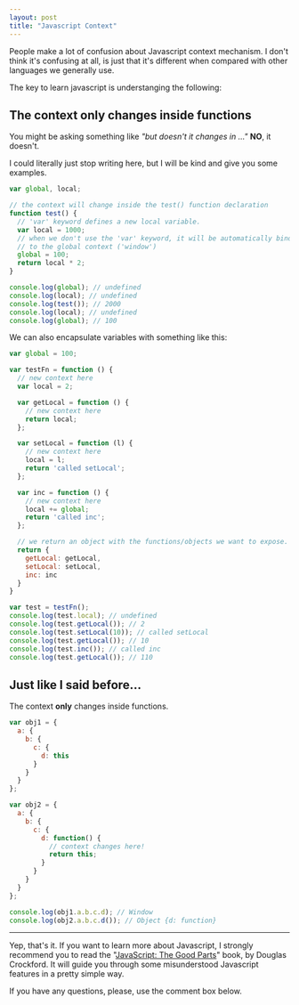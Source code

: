 ```yaml
---
layout: post
title: "Javascript Context"
---
```


People make a lot of confusion about Javascript context mechanism. I don't think
it's confusing at all, is just that it's different when compared with other
languages we generally use.

The key to learn javascript is understanging the following:

## **The context only changes inside functions**

You might be asking something like _"but doesn't it changes in ..."_
**NO**, it doesn't.

I could literally just stop writing here, but I will be kind and give you some
examples.

```javascript
var global, local;

// the context will change inside the test() function declaration
function test() {
  // 'var' keyword defines a new local variable.
  var local = 1000;
  // when we don't use the 'var' keyword, it will be automatically binded
  // to the global context ('window')
  global = 100;
  return local * 2;
}

console.log(global); // undefined
console.log(local); // undefined
console.log(test()); // 2000
console.log(local); // undefined
console.log(global); // 100
```

We can also encapsulate variables with something like this:

```javascript
var global = 100;

var testFn = function () {
  // new context here
  var local = 2;

  var getLocal = function () {
    // new context here
    return local;
  };

  var setLocal = function (l) {
    // new context here
    local = l;
    return 'called setLocal';
  };

  var inc = function () {
    // new context here
    local += global;
    return 'called inc';
  };

  // we return an object with the functions/objects we want to expose.
  return {
    getLocal: getLocal,
    setLocal: setLocal,
    inc: inc
  }
}

var test = testFn();
console.log(test.local); // undefined
console.log(test.getLocal()); // 2
console.log(test.setLocal(10)); // called setLocal
console.log(test.getLocal()); // 10
console.log(test.inc()); // called inc
console.log(test.getLocal()); // 110

```

## Just like I said before...

The context **only** changes inside functions.

```js
var obj1 = {
  a: {
    b: {
      c: {
        d: this
      }
    }
  }
};

var obj2 = {
  a: {
    b: {
      c: {
        d: function() {
          // context changes here!
          return this;
        }
      }
    }
  }
};

console.log(obj1.a.b.c.d); // Window
console.log(obj2.a.b.c.d()); // Object {d: function}
```

----

Yep, that's it. If you want to learn more about Javascript, I strongly
recommend you to read the "[JavaScript: The Good Parts][book]" book,
by Douglas Crockford. It will guide you through some misunderstood
Javascript features in a pretty simple way.

If you have any questions, please, use the comment box below.

[book]: http://amzn.to/14ZmSmZ
